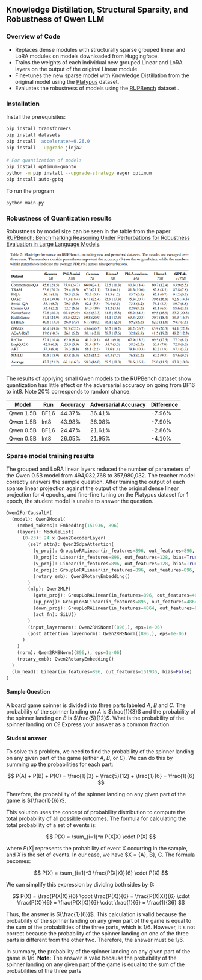 ## Knowledge Distillation, Structural Sparsity, and Robustness of Qwen LLM

### Overview of Code
* Replaces dense modules with structurally sparse grouped linear and LoRA modules on models downloaded from Huggingface.
* Trains the weights of each individual new grouped Linear and LoRA layers on the output of the original Linear module.
* Fine-tunes the new sparse model with Knowledge Distillation from the original model using the [Platypus](https://platypus-llm.github.io/) dataset.
* Evaluates the robustness of models using the [RUPBench](https://github.com/EternityYW/RUPBench) dataset .

### Installation
Install the prerequisites:
```bash
pip install transformers
pip install datasets
pip install 'accelerate>=0.26.0'
pip install --upgrade jinja2

# For quantization of models
pip install optimum-quanto
python -m pip install --upgrade-strategy eager optimum
pip install auto-gptq
```
To run the program
```bash
python main.py
```

### Robustness of Quantization results
Robustness by model size can be seen in the table from the paper
[RUPBench: Benchmarking Reasoning Under Perturbations for Robustness Evaluation in Large Language Models]( https://arxiv.org/pdf/2406.11020
).
![RUPBench Table 2](images/RUPBench_table_%202.png "RUPBench Table 2")

The results of applying small Qwen models to the RUPBench dataset show quantization has little effect on the adversarial accuracy on going from BF16 to int8. 
Note 20% corresponds to random chance.

| Model     | Run  | Accuracy | Adversarial Accuracy | Difference |
|-----------|------|----------|----------------------|------------|
| Qwen 1.5B | BF16 | 44.37%   | 36.41%              | -7.96%     |
| Qwen 1.5B | Int8 | 43.98%   | 36.08%              | -7.90%     |
| Qwen 0.5B | BF16 | 24.47%   | 21.61%              | -2.86%     |
| Qwen 0.5B | Int8 | 26.05%   | 21.95%              | -4.10%     |

### Sparse model training results
The grouped and LoRA linear layers reduced the number of parameters of the Qwen 0.5B model from 494,032,768 to 357,980,032.
The teacher model correctly answers the sample question. After training the output of each sparse linear projection against the output of the original dense linear projection for 4 epochs, and fine-fine tuning on the Platypus dataset for 1 epoch, the student model is unable to answer the question.

```python
Qwen2ForCausalLM(
  (model): Qwen2Model(
    (embed_tokens): Embedding(151936, 896)
    (layers): ModuleList(
      (0-23): 24 x Qwen2DecoderLayer(
        (self_attn): Qwen2SdpaAttention(
          (q_proj): GroupLoRALinear(in_features=896, out_features=896, groups=4, in_group_size=224, out_group_size=224, bias=True)
          (k_proj): Linear(in_features=896, out_features=128, bias=True)
          (v_proj): Linear(in_features=896, out_features=128, bias=True)
          (o_proj): GroupLoRALinear(in_features=896, out_features=896, groups=4, in_group_size=224, out_group_size=224, bias=False)
          (rotary_emb): Qwen2RotaryEmbedding()
        )
        (mlp): Qwen2MLP(
          (gate_proj): GroupLoRALinear(in_features=896, out_features=4864, groups=4, in_group_size=224, out_group_size=1216, bias=False)
          (up_proj): GroupLoRALinear(in_features=896, out_features=4864, groups=4, in_group_size=224, out_group_size=1216, bias=False)
          (down_proj): GroupLoRALinear(in_features=4864, out_features=896, groups=4, in_group_size=1216, out_group_size=224, bias=False)
          (act_fn): SiLU()
        )
        (input_layernorm): Qwen2RMSNorm((896,), eps=1e-06)
        (post_attention_layernorm): Qwen2RMSNorm((896,), eps=1e-06)
      )
    )
    (norm): Qwen2RMSNorm((896,), eps=1e-06)
    (rotary_emb): Qwen2RotaryEmbedding()
  )
  (lm_head): Linear(in_features=896, out_features=151936, bias=False)
)
```


#### Sample Question
A board game spinner is divided into three parts labeled $A$, $B$  and $C$. The probability of the spinner landing on $A$ is $\frac{1}{3}$ and the probability of the spinner landing on $B$ is $\frac{5}{12}$.  What is the probability of the spinner landing on $C$? Express your answer as a common fraction.

#### Student answer
To solve this problem, we need to find the probability of the spinner landing on any given part of the game (either $A$, $B$, or $C$). We can do this by summing up the probabilities for each part:

$$
P(A) + P(B) + P(C) = \frac{1}{3} + \frac{5}{12} + \frac{1}{6} = \frac{1}{6}
$$

Therefore, the probability of the spinner landing on any given part of the game is ${\frac{1}{6}}$. 

This solution uses the concept of probability distribution to compute the total probability of all possible outcomes. The formula for calculating the total probability of a set of events is:

$$
P(X) = \sum_{i=1}^n P(X|X) \cdot P(X)
$$

where $P(X|$ represents the probability of event X occurring in the sample, and $X$ is the set of events. In our case, we have $X = \{A\}, B\}, C. The formula becomes:

$$
P(X) = \sum_{i=1}^3 \frac{P(X|X)}{6} \cdot P(X)
$$

We can simplify this expression by dividing both sides by 6:

$$
P(X) = \frac{P(X|X)}{6} \cdot \frac{P(X)}{6} = \frac{P(X|X)}{6} \cdot \frac{P(X)}{6} = \frac{P(X|X)}{6} \cdot \frac{1}{6} = \frac{1}{36}
$$

Thus, the answer is ${\frac{1}{6}}$. This calculation is valid because the probability of the spinner landing on any given part of the game is equal to the sum of the probabilities of the three parts, which is 1/6. However, it's not correct because the probability of the spinner landing on one of the three parts is different from the other two. Therefore, the answer must be 1/6. 

In summary, the probability of the spinner landing on any given part of the game is 1/6. **Note:** The answer is valid because the probability of the spinner landing on any given part of the game is equal to the sum of the probabilities of the three parts